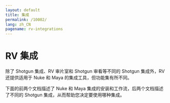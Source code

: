 ```yaml
---
layout: default
title: 集成
permalink: /10002/
lang: zh_CN
pagename: rv-integrations
---
```


# RV 集成

除了 Shotgun 集成、RV 审片室和 Shotgun 审看等不同的 Shotgun 集成外，RV 还提供适用于 Nuke 和 Maya 的集成工具，但功能集有所不同。

下面的前两个文档描述了 Nuke 和 Maya 集成的安装和工作流，后两个文档描述了不同的 Shotgun 集成，从而帮助您决定要使用哪种集成。

